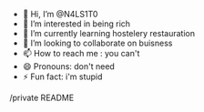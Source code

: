 - 👋 Hi, I’m @N4LS1T0
- 👀 I’m interested in being rich 
- 🌱 I’m currently learning hostelery restauration
- 💞️ I’m looking to collaborate on buisness
- 📫 How to reach me : you can't
- 😄 Pronouns: don't need
- ⚡ Fun fact: i'm stupid 

<!---
N4LS1T0/N4LS1T0 is a ✨ special ✨ repository because its `README.md` (this file) appears on your GitHub profile.
You can click the Preview link to take a look at your changes.
---> /private README

